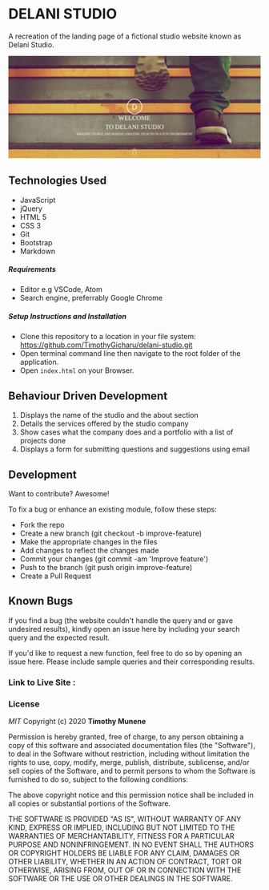 # DELANI STUDIO

A recreation of the landing page of a fictional studio website known as Delani Studio. 

<!--- Image --->
![Landing Page](./images/delani-landing.jpg)

## Technologies Used
- JavaScript
- jQuery
- HTML 5
- CSS 3
- Git
- Bootstrap
- Markdown

##### Requirements
- Editor e.g VSCode, Atom
- Search engine, preferrably Google Chrome


##### Setup Instructions and Installation
<!-- REPO LINK -->
- Clone this repository to a location in your file system:
https://github.com/TimothyGicharu/delani-studio.git
- Open terminal command line then navigate to the root folder of the application. 
- Open `index.html` on your Browser.


## Behaviour Driven Development
<!-- MAKE CHANGES -->
1. Displays the name of the studio and the about section
2. Details the services offered by the studio company
3. Show cases what the company does and a portfolio with a list of projects done
4. Displays a form for submitting questions and suggestions using email

## Development
<!-- Change -->
Want to contribute? Awesome!

To fix a bug or enhance an existing module, follow these steps:
- Fork the repo
- Create a new branch (git checkout -b improve-feature)
- Make the appropriate changes in the files
- Add changes to reflect the changes made
- Commit your changes (git commit -am 'Improve feature')
- Push to the branch (git push origin improve-feature)
- Create a Pull Request


## Known Bugs

If you find a bug (the website couldn't handle the query and or gave undesired results), kindly open an issue here by including your search query and the expected result.

If you'd like to request a new function, feel free to do so by opening an issue here. Please include sample queries and their corresponding results.


<!-- ADD LINK TO LIVE SITE -->
### Link to Live Site : 

### License

*MIT*
Copyright (c) 2020 **Timothy Munene**

Permission is hereby granted, free of charge, to any person obtaining a copy of this software and associated documentation files (the "Software"), to deal in the Software without restriction, including without limitation the rights to use, copy, modify, merge, publish, distribute, sublicense, and/or sell copies of the Software, and to permit persons to whom the Software is furnished to do so, subject to the following conditions:

The above copyright notice and this permission notice shall be included in all copies or substantial portions of the Software.

THE SOFTWARE IS PROVIDED "AS IS", WITHOUT WARRANTY OF ANY KIND, EXPRESS OR IMPLIED, INCLUDING BUT NOT LIMITED TO THE WARRANTIES OF MERCHANTABILITY, FITNESS FOR A PARTICULAR PURPOSE AND NONINFRINGEMENT. IN NO EVENT SHALL THE AUTHORS OR COPYRIGHT HOLDERS BE LIABLE FOR ANY CLAIM, DAMAGES OR OTHER LIABILITY, WHETHER IN AN ACTION OF CONTRACT, TORT OR OTHERWISE, ARISING FROM, OUT OF OR IN CONNECTION WITH THE SOFTWARE OR THE USE OR OTHER DEALINGS IN THE SOFTWARE.